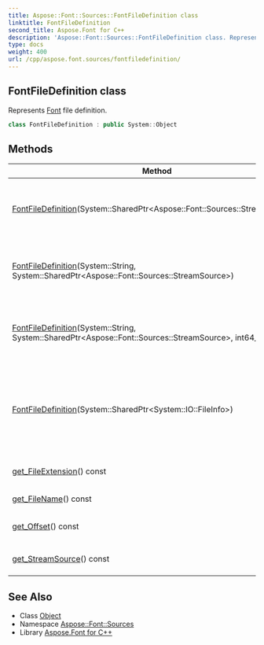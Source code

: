 ```yaml
---
title: Aspose::Font::Sources::FontFileDefinition class
linktitle: FontFileDefinition
second_title: Aspose.Font for C++
description: 'Aspose::Font::Sources::FontFileDefinition class. Represents Font file definition in C++.'
type: docs
weight: 400
url: /cpp/aspose.font.sources/fontfiledefinition/
---
```

## FontFileDefinition class


Represents [Font](../../aspose.font/font/) file definition.

```cpp
class FontFileDefinition : public System::Object
```

## Methods

| Method | Description |
| --- | --- |
| [FontFileDefinition](./fontfiledefinition/)(System::SharedPtr\<Aspose::Font::Sources::StreamSource\>) | Creates a file definition using file content only. |
| [FontFileDefinition](./fontfiledefinition/)(System::String, System::SharedPtr\<Aspose::Font::Sources::StreamSource\>) | Creates a file definition using file content only. |
| [FontFileDefinition](./fontfiledefinition/)(System::String, System::SharedPtr\<Aspose::Font::Sources::StreamSource\>, int64_t) | Creates a file definition using file content only. |
| [FontFileDefinition](./fontfiledefinition/)(System::SharedPtr\<System::IO::FileInfo\>) | Creates a file definition using font file (represented by FileInfo) and file content. |
| [get_FileExtension](./get_fileextension/)() const | Gets [Font](../../aspose.font/font/) file extension. |
| [get_FileName](./get_filename/)() const | Gets [Font](../../aspose.font/font/) file name. |
| [get_Offset](./get_offset/)() const | Gets offset inside the stream. |
| [get_StreamSource](./get_streamsource/)() const | Gets the stream source. |
## See Also

* Class [Object](../../system/object/)
* Namespace [Aspose::Font::Sources](../)
* Library [Aspose.Font for C++](../../)
